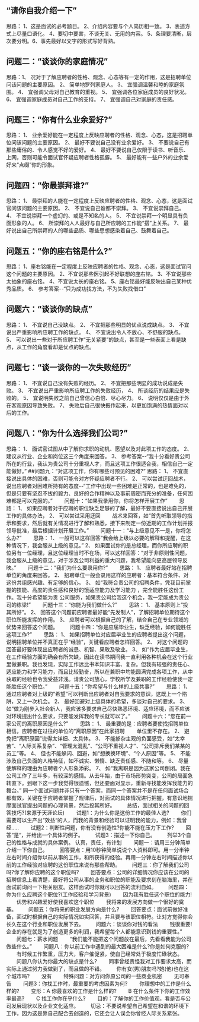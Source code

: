 ## “请你自我介绍一下”

思路： 1、这是面试的必考题目。 2、介绍内容要与个人简历相一致。 3、表述方式上尽量口语化。 4、要切中要害，不谈无关、无用的内容。 5、条理要清晰，层次要分明。6、事先最好以文字的形式写好背熟。

## 问题二：“谈谈你的家庭情况”

思路：1、 况对于了解应聘者的性格、观念、心态等有一定的作用，这是招聘单位问该问题的主要原因。 2、 简单地罗列家庭人。 3、 宜强调温馨和睦的家庭氛围。 4、 宜强调父母对自己教育的重视。 5、 宜强调各位家庭成员的良好状况。 6、 宜强调家庭成员对自己工作的支持。 7、 宜强调自己对家庭的责任感。

## 问题三：“你有什么业余爱好?”

思路： 1、 业余爱好能在一定程度上反映应聘者的性格、观念、心态，这是招聘单位问该问题的主要原因。 2、 最好不要说自己没有业余爱好。 3、 不要说自己有那些庸俗的、令人感觉不好的爱好。 4、 最好不要说自己仅限于读书、听音乐、上网，否则可能令面试官怀疑应聘者性格孤僻。 5、 最好能有一些户外的业余爱好来“点缀”你的形象。

## 问题四：“你最崇拜谁?”

思路： 1、 最崇拜的人能在一定程度上反映应聘者的性格、观念、心态，这是面试官问该问题的主要原因。 2、 不宜说自己谁都不崇拜。 3、 不宜说崇拜自己。 4、 不宜说崇拜一个虚幻的、或是不知名的人。 5、 不宜说崇拜一个明显具有负面形象的人。 6、 所崇拜的人人最好与自己所应聘的工作能“搭”上关系。 7、 最好说出自己所崇拜的人的哪些品质、哪些思想感染着自己、鼓舞着自己。

## 问题五：“你的座右铭是什么?”

思路： 1、座右铭能在一定程度上反映应聘者的性格、观念、心态，这是面试官问这个问题的主要原因。 2、不宜说那些医引起不好联想的座右铭。 3、不宜说那些太抽象的座右铭。 4、不宜说太长的座右铭。 5、座右铭最好能反映出自己某种优秀品质。 6、 参考答案--“只为成功找方法，不为失败找借口”

## 问题六：“谈谈你的缺点”

思路： 1、 不宜说自己没缺点。 2、 不宜把那些明显的优点说成缺点。 3、 不宜说出严重影响所应聘工作的缺点。 4、 不宜说出令人不放心、不舒服的缺点。 5、 可以说出一些对于所应聘工作“无关紧要”的缺点，甚至是一些表面上看是缺点，从工作的角度看却是优点的缺点。

## 问题七：“谈一谈你的一次失败经历”
思路： 1、 不宜说自己没有失败的经历。 2、 不宜把那些明显的成功说成是失败。 3、 不宜说出严重影响所应聘工作的失败经历， 4、 所谈经历的结果应是失败的。 5、 宜说明失败之前自己曾信心白倍、尽心尽力。 6、 说明仅仅是由于外在客观原因导致失败。 7、 失败后自己很快振作起来，以更加饱满的热情面对以后的工作。
## 问题八：“你为什么选择我们公司?”
思路： 1、 面试官试图从中了解你求职的动机、愿望以及对此项工作的态度。 2、 建议从行业、企业和岗位这三个角度来回答。 3、 参考答案--“我十分看好贵公司所在的行业，我认为贵公司十分重视人才，而且这项工作很适合我，相信自己一定能做好。”
##问题九：“对这项工作，你有哪些可预见的困难?”
思路： 1、 不宜直接说出具体的困难，否则可能令对方怀疑应聘者不行。 2、 可以尝试迂回战术，说出应聘者对困难所持有的态度--“工作中出现一些困难是正常的，也是难免的，但是只要有坚忍不拔的毅力、良好的合作精神以及事前周密而充分的准备，任何困难都是可以克服的。”
　　问题十：“如果我录用你，你将怎样开展工作”
　　思路： 1、 如果应聘者对于应聘的职位缺乏足够的了解，最好不要直接说出自己开展工作的具体办法， 2、 可以尝试采用迂回
　　战术来回答，如“首先听取领导的指示和要求，然后就有关情况进行了解和熟悉，接下来制定一份近期的工作计划并报领导批准，最后根据计划开展工作。”
　　问题十一：“与上级意见不一是，你将怎么办?”
　　思路： 1、 一般可以这样回答“我会给上级以必要的解释和提醒，在这种情况下，我会服从上级的意见。” 2、 如果面试你的是总经理，而你所应聘的职位另有一位经理，且这位经理当时不在场，可以这样回答：“对于非原则性问题，我会服从上级的意见，对于涉及公司利益的重大问题，我希望能向更高层领导反映。”
　　问题十二：“我们为什么要录用你?”
　　思路： 1、 应聘者最好站在招聘单位的角度来回答。 2、 招聘单位一般会录用这样的应聘者：基本符合条件、对这份共组感兴趣、有足够的信心。 3、 如“我符合贵公司的招聘条件，凭我目前掌握的技能、高度的责任感和良好的饿适应能力及学习能力 ，完全能胜任这份工作。我十分希望能为贵 公司服务，如果贵公司给我这个机会，我一定能成为贵公司的栋梁!”
　　问题十三：“你能为我们做什么?”
　　思路： 1、 基本原则上“投其所好”。 2、 回答这个问题前应聘者最好能“先发制人”，了解招聘单位期待这个职位所能发挥的作用。 3、 应聘者可以根据自己的了解，结合自己在专业领域的优势来回答这个问题。
　　问题十四：“你是应届毕业生，缺乏经验，如何能胜任这项工作?”
　　思路： 1、 如果招聘单位对应届毕业生的应聘者提出这个问题，说明招聘单位并不真正在乎“经验”，关键看应聘者怎样回答。 2、 对这个问题的回答最好要体现出应聘者的诚恳、机智、果敢及敬业。 3、 如“作为应届毕业生，在工作经验方面的确会有所欠缺，因此在读书期间我一直利用各种机会在这个行业里做兼职。我也发现，实际工作远比书本知识丰富、复杂。但我有较强的责任心、适应能力和学习能力，而且比较勤奋，所以在兼职中均能圆满完成各项工作，从中获取的经验也令我受益非浅。请贵公司放心，学校所学及兼职的工作经验使我一定能胜任这个职位。”
　　问题十五：“你希望与什么样的上级共事?”
　　思路： 1、 通过应聘者对上级的“希望”可以判断出应聘者对自我要求的意识，这既上一个陷阱，又上一次机会。 2、 最好回避对上级具体的希望，多谈对自己的要求。 3、 如“做为刚步入社会新人，我应该多要求自己尽快熟悉环境、适应环境，而不应该对环境提出什么要求，只要能发挥我的专长就可以了。”
　　问题十六：“您在前一家公司的离职原因是什么?”
　　思路： 1、 最重要的是：应聘者要使找招聘单位相信，应聘者在过往的单位的“离职原因”在此家招聘
　　单位里不存在。 2、 避免把“离职原因”说得太详细、太具体。 3、 不能掺杂主观的负面感受，如“太幸苦”、“人际关系复杂”、“管理太混乱”、“公司不重视人才”、“公司排斥我们某某的员工”等。 4、 但也不能躲闪、回避，如“想换换环境”、“个人原因”等。 5、 不能涉及自己负面的人格特征，如不诚实、懒惰、缺乏责任感、不随和等。 6、 尽量使解释的理由为应聘者个人形象添彩。 7、 如“我离职是因为这家公司倒闭。我在公司工作了三年多，有较深的感情。从去年始，由于市场形势突变，公司的局面急转直下。到眼下这一步我觉得很遗憾，但还要面对显示，重新寻找能发挥我能力的舞台。” 同一个面试问题并非只有一个答案，而同一个答案并不是在任何面试场合都有效，关键在于应聘者掌握了规律后，对面试的具体情况进行把握，有意识地揣摩面试官提出问题的心理背景，然后投其所好。
　　总结，面试相关的问题的回答技巧?(来源于天涯论坛)
　　试题1：为什么你是这份工作的最佳人选?
　　你们需要可以生产出“效益“的人，而我的背景和经验可以证明我的能力，例如：我曾经.....
　　试题2：判断性问题，你有没有创造性?你能不能在压力下工作?
　　回答“是“，并给出一个具体的例子。
　　试题3：描述一下你自己。
　　列举3个自己的性格与成就的具体案例。 认真，责任，有计划
　　问题一：请用三分钟简单介绍一下你自己。
　　回答要点：用10秒钟简单说说个人资料即可。用一分半钟左右时间介绍你以前从事的工作，和所获得的经验。再用一分钟左右时间描述你以前的工作经验对应聘的这份职位来说有那些帮助。
　　问题三：你了解我们公司吗?你了解你应聘的这个职位吗?
　　回答要点：公司的详细情况你应该在公司的招聘信息上看清楚，最好将公司从事的业务和职位的职能及要求刻在脑海里，并在面试前询问一下相关朋友。这样面试时你就可以回答的流利自如。
　　问题四：你为什么应聘这个职位?(工作经验和学习背景)
　　因为我有胜任这个职位的能力!
　　优势和兴趣爱好使我喜欢这个职位
　　我将来的发展方向做一个很好的奠基。
　　问题五：你将来的职业发展方向是什么?
　　回答要点：面试前做好准备，面试时根据自己的实际情况如实回答，并且要与该职位相符。让对方觉得你会长久在这个行业和职位发展下去。
　　问题六：谈谈你对钱的看法
　　钱很重要!企业的存在就是为了创造更多的利润，我希望每个人都能意识到钱的重要性。”
　　问题七：薪水问题
　　“我们能不能把这个问题放在最后，先看看我能为公司做些什么。”
　　问题八：你以前工作中遇到的最大困难是什么?你是如何克服的?
　　有时候工作繁重，压力大，客户催促紧，使自己经常处于极度忙碌状态。
　　问题八你认为你最大的缺点是什么?
　　同事曾经责怪我对工作要求太高，而实际上通过努力我做到了，而且做的不错。
　　你有女(男)朋友吗?她(他)也在这个城市吗?
　　没有
　　特殊问题：对方问你原公司的一些商业机密
　　无可奉告
　　问题3：你找工作时，最重要的考虑因素为何?
　　你理想中的工作是什么样的?
　　变形：A 你最喜欢的工作是什么样的?
　　B 在什么条件下你的工作效率最高?
　　C 找工作你在乎什么?
　　目的：了解你的工作价值观，看是否与公司发展现状以及企业文化适应。
　　切忌：不要说希望自己希望在和谐的环境下工作，因为这是靠自己配合去创造的，它还会让人误会你曾经人际关系紧张。
